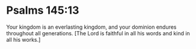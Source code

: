 # Psalms 145:13

Your kingdom is an everlasting kingdom, and your dominion endures throughout all generations. [The Lord is faithful in all his words and kind in all his works.]
